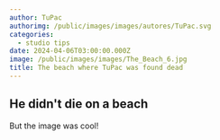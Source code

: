 ```yaml
---
author: TuPac
authorimg: /public/images/images/autores/TuPac.svg
categories:
  - studio tips
date: 2024-04-06T03:00:00.000Z
image: /public/images/images/The_Beach_6.jpg
title: The beach where TuPac was found dead
---
```


## He didn't die on a beach

But the image was cool! 
